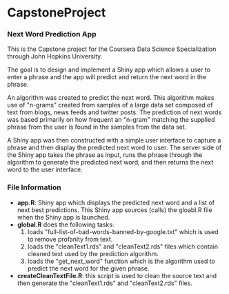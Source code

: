# CapstoneProject
<h3>Next Word Prediction App</h3>

This is the Capstone project for the Coursera Data Science Specialization through John Hopkins University.

The goal is to design and implement a Shiny app which allows a user to enter a phrase and the app will predict and return the next word in the phrase.

An algorithm was created to predict the next word.  This algorithm makes use of "n-grams" created from samples of a large data set composed of text from blogs, news feeds and twitter posts.  The prediction of next words was based primarily on how frequent an "n-gram" matching the supplied phrase from the user is found in the samples from the data set.

A Shiny app was then constructed with a simple user interface to capture a phrase and then display the predicted next word to user.  The server side of the Shiny app takes the phrase as input, runs the phrase through the algorithm to generate the predicted next word, and then returns the next word to the user interface. 

<h3>File Information</h3>

<ul>
<li><strong>app.R</strong>: Shiny app which displays the predicted next word and a list of next best predictions. This Shiny app sources (calls) the gloabl.R file when the Shiny app is launched.</li>

<li><strong>global.R</strong> does the following tasks:
<ol>
<li>loads "full-list-of-bad-words-banned-by-google.txt" which is used to remove profanity from text.</li>
<li>loads the "cleanText1.rds" and "cleanText2.rds" files which contain cleaned text used by the prediction algorithm.</li>
<li>loads the "get_next_word" function which is the algorithm used to predict the next word for the given phrase.</li>
</ol>
</li>

<li><strong>createCleanTextFile.R</strong>: this script is used to clean the source text and then generate the "cleanText1.rds" and "cleanText2.rds" files.</li>
